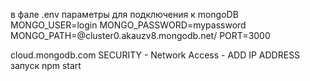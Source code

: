 в фале .env параметры для подключения к mongoDB
MONGO_USER=login
MONGO_PASSWORD=mypassword
MONGO_PATH=@cluster0.akauzv8.mongodb.net/
PORT=3000

cloud.mongodb.com
SECURITY - Network Access - ADD IP ADDRESS
запуск npm start
